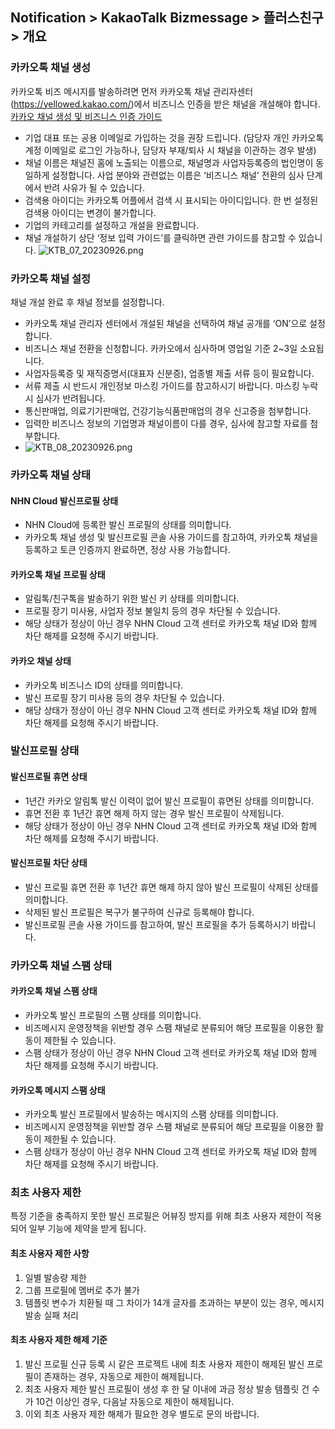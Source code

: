 ## Notification > KakaoTalk Bizmessage > 플러스친구 > 개요

### 카카오톡 채널 생성
카카오톡 비즈 메시지를 발송하려면 먼저 카카오톡 채널 관리자센터(https://yellowed.kakao.com/)에서 비즈니스 인증을 받은 채널을 개설해야 합니다. [카카오 채널 생성 및 비즈니스 인증 가이드](https://center-pf.kakao.com/)
* 기업 대표 또는 공용 이메일로 가입하는 것을 권장 드립니다.
(담당자 개인 카카오톡 계정 이메일로 로그인 가능하나, 담당자 부재/퇴사 시 채널을 이관하는 경우 발생)
* 채널 이름은 채널진 홈에 노출되는 이름으로, 채널명과 사업자등록증의 법인명이 동일하게 설정합니다. 
사업 분야와 관련없는 이름은 ‘비즈니스 채널’ 전환의 심사 단계에서 반려 사유가 될 수 있습니다.
* 검색용 아이디는 카카오톡 어플에서 검색 시 표시되는 아이디입니다. 한 번 설정된 검색용 아이디는 변경이 불가합니다.
* 기업의 카테고리를 설정하고 개설을 완료합니다.
* 채널 개설하기 상단 ‘정보 입력 가이드’를 클릭하면 관련 가이드를 참고할 수 있습니다.
![KTB_07_20230926.png](https://static.toastoven.net/prod_alimtalk/KTB_07_20230926.png)

### 카카오톡 채널 설정
채널 개설 완료 후 채널 정보를 설정합니다.
* 카카오톡 채널 관리자 센터에서 개설된 채널을 선택하여 채널 공개를 ‘ON’으로 설정합니다.
* 비즈니스 채널 전환을 신청합니다. 카카오에서 심사하며 영업일 기준 2~3일 소요됩니다.
* 사업자등록증 및 재직증명서(대표자 신분증), 업종별 제출 서류 등이 필요합니다.
* 서류 제출 시 반드시 개인정보 마스킹 가이드를 참고하시기 바랍니다. 마스킹 누락 시 심사가 반려됩니다.
* 통신판매업, 의료기기판매업, 건강기능식품판매업의 경우 신고증을 첨부합니다.
* 입력한 비즈니스 정보의 기업명과 채널이름이 다를 경우, 심사에 참고할 자료를 첨부합니다.
* ![KTB_08_20230926.png](https://static.toastoven.net/prod_alimtalk/KTB_08_20230926.png)

### 카카오톡 채널 상태
#### NHN Cloud 발신프로필 상태
* NHN Cloud에 등록한 발신 프로필의 상태를 의미합니다.
* 카카오톡 채널 생성 및 발신프로필 콘솔 사용 가이드를 참고하여, 카카오톡 채널을 등록하고 토큰 인증까지 완료하면, 정상 사용 가능합니다.

#### 카카오톡 채널 프로필 상태
* 알림톡/친구톡을 발송하기 위한 발신 키 상태를 의미합니다.
* 프로필 장기 미사용, 사업자 정보 불일치 등의 경우 차단될 수 있습니다.
* 해당 상태가 정상이 아닌 경우 NHN Cloud 고객 센터로 카카오톡 채널 ID와 함께 차단 해제를 요청해 주시기 바랍니다.

#### 카카오 채널 상태
* 카카오톡 비즈니스 ID의 상태를 의미합니다.
* 발신 프로필 장기 미사용 등의 경우 차단될 수 있습니다.
* 해당 상태가 정상이 아닌 경우 NHN Cloud 고객 센터로 카카오톡 채널 ID와 함께 차단 해제를 요청해 주시기 바랍니다.

### 발신프로필 상태
#### 발신프로필 휴면 상태
* 1년간 카카오 알림톡 발신 이력이 없어 발신 프로필이 휴면된 상태를 의미합니다.
* 휴면 전환 후 1년간 휴면 해제 하지 않는 경우 발신 프로필이 삭제됩니다.
* 해당 상태가 정상이 아닌 경우 NHN Cloud 고객 센터로 카카오톡 채널 ID와 함께 차단 해제를 요청해 주시기 바랍니다.

#### 발신프로필 차단 상태
* 발신 프로필 휴면 전환 후 1년간 휴면 해제 하지 않아 발신 프로필이 삭제된 상태를 의미합니다.
* 삭제된 발신 프로필은 복구가 불구하여 신규로 등록해야 합니다.
* 발신프로필 콘솔 사용 가이드를 참고하여, 발신 프로필을 추가 등록하시기 바랍니다.

### 카카오톡 채널 스팸 상태
#### 카카오톡 채널 스팸 상태
* 카카오톡 발신 프로필의 스팸 상태를 의미합니다.
* 비즈메시지 운영정책을 위반할 경우 스팸 채널로 분류되어 해당 프로필을 이용한 활동이 제한될 수 있습니다.
* 스팸 상태가 정상이 아닌 경우 NHN Cloud 고객 센터로 카카오톡 채널 ID와 함께 차단 해제를 요청해 주시기 바랍니다.

#### 카카오톡 메시지 스팸 상태
* 카카오톡 발신 프로필에서 발송하는 메시지의 스팸 상태를 의미합니다.
* 비즈메시지 운영정책을 위반할 경우 스팸 채널로 분류되어 해당 프로필을 이용한 활동이 제한될 수 있습니다.
* 스팸 상태가 정상이 아닌 경우 NHN Cloud 고객 센터로 카카오톡 채널 ID와 함께 차단 해제를 요청해 주시기 바랍니다.

### 최초 사용자 제한
특정 기준을 충족하지 못한 발신 프로필은 어뷰징 방지를 위해 최초 사용자 제한이 적용되어 일부 기능에 제약을 받게 됩니다.

#### 최초 사용자 제한 사항
1. 일별 발송량 제한
2. 그룹 프로필에 멤버로 추가 불가
3. 템플릿 변수가 치환될 때 그 차이가 14개 글자를 초과하는 부분이 있는 경우, 메시지 발송 실패 처리

#### 최초 사용자 제한 해제 기준
1. 발신 프로필 신규 등록 시 같은 프로젝트 내에 최초 사용자 제한이 해제된 발신 프로필이 존재하는 경우, 자동으로 제한이 해제됩니다.
2. 최초 사용자 제한 발신 프로필이 생성 후 한 달 이내에 과금 정상 발송 템플릿 건 수가 10건 이상인 경우, 다음날 자동으로 제한이 해제됩니다.
3. 이외 최초 사용자 제한 해제가 필요한 경우 별도로 문의 바랍니다.
